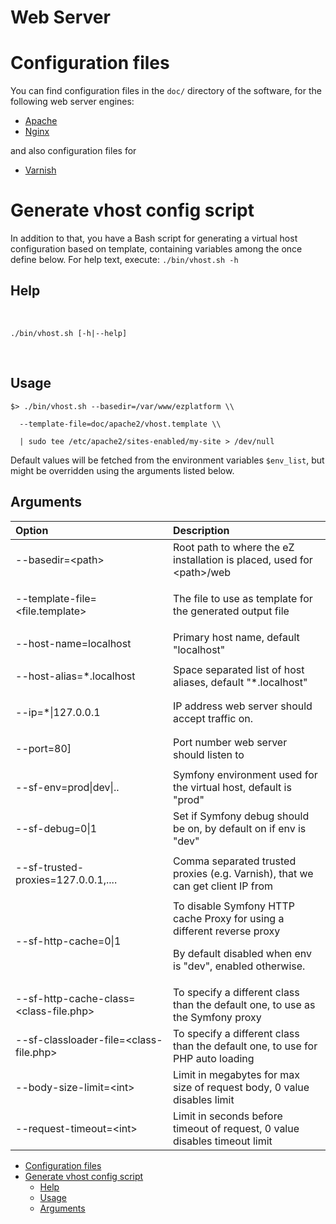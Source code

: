 # Web Server

# Configuration files

You can find configuration files in the `doc/` directory of the software, for the following web server engines:

-   [Apache](https://github.com/ezsystems/ezplatform/tree/master/doc/apache2)
-   [Nginx](https://github.com/ezsystems/ezplatform/tree/master/doc/nginx)

and also configuration files for

-   [Varnish](https://github.com/ezsystems/ezplatform/blob/master/doc/varnish/varnish.md)

# Generate vhost config script

In addition to that, you have a Bash script for generating a virtual host configuration based on template, containing variables among the once define below.
For help text, execute: `./bin/vhost.sh -h`

## Help

 

```
./bin/vhost.sh [-h|--help]
```

 

## Usage

```
$> ./bin/vhost.sh --basedir=/var/www/ezplatform \\

  --template-file=doc/apache2/vhost.template \\

  | sudo tee /etc/apache2/sites-enabled/my-site > /dev/null
```

Default values will be fetched from the environment variables `$env_list`, but might be overridden using the arguments listed below.

## Arguments

<table>
<colgroup>
<col width="50%" />
<col width="50%" />
</colgroup>
<thead>
<tr class="header">
<th align="left">Option</th>
<th align="left">Description</th>
</tr>
</thead>
<tbody>
<tr class="odd">
<td align="left"><p>--basedir=&lt;path&gt;</p></td>
<td align="left">Root path to where the eZ installation is placed, used for &lt;path&gt;/web</td>
</tr>
<tr class="even">
<td align="left"><p>--template-file=&lt;file.template&gt;</p></td>
<td align="left"><p>The file to use as template for the generated output file</p></td>
</tr>
<tr class="odd">
<td align="left">--host-name=localhost</td>
<td align="left">Primary host name, default &quot;localhost&quot;</td>
</tr>
<tr class="even">
<td align="left"><p>--host-alias=*.localhost</p></td>
<td align="left">Space separated list of host aliases, default &quot;*.localhost&quot;</td>
</tr>
<tr class="odd">
<td align="left"><p>--ip=*|127.0.0.1</p></td>
<td align="left">IP address web server should accept traffic on.</td>
</tr>
<tr class="even">
<td align="left"><p>--port=80]</p></td>
<td align="left">Port number web server should listen to</td>
</tr>
<tr class="odd">
<td align="left"><p>--sf-env=prod|dev|..</p></td>
<td align="left">Symfony environment used for the virtual host, default is &quot;prod&quot;</td>
</tr>
<tr class="even">
<td align="left"><p>--sf-debug=0|1</p></td>
<td align="left">Set if Symfony debug should be on, by default on if env is &quot;dev&quot;</td>
</tr>
<tr class="odd">
<td align="left"><p>--sf-trusted-proxies=127.0.0.1,....</p></td>
<td align="left">Comma separated trusted proxies (e.g. Varnish), that we can get client IP from</td>
</tr>
<tr class="even">
<td align="left"><p>--sf-http-cache=0|1</p></td>
<td align="left">To disable Symfony HTTP cache Proxy for using a different reverse proxy
<p>By default disabled when env is &quot;dev&quot;, enabled otherwise.</p></td>
</tr>
<tr class="odd">
<td align="left">--sf-http-cache-class=&lt;class-file.php&gt;</td>
<td align="left">To specify a different class than the default one, to use as the Symfony proxy</td>
</tr>
<tr class="even">
<td align="left">--sf-classloader-file=&lt;class-file.php&gt;</td>
<td align="left">To specify a different class than the default one, to use for PHP auto loading</td>
</tr>
<tr class="odd">
<td align="left"><p>--body-size-limit=&lt;int&gt;</p></td>
<td align="left">Limit in megabytes for max size of request body, 0 value disables limit</td>
</tr>
<tr class="even">
<td align="left">--request-timeout=&lt;int&gt;</td>
<td align="left">Limit in seconds before timeout of request, 0 value disables timeout limit</td>
</tr>
</tbody>
</table>

-   [Configuration files](#WebServer-Configurationfiles)
-   [Generate vhost config script](#WebServer-Generatevhostconfigscript)
    -   [Help](#WebServer-Help)
    -   [Usage](#WebServer-Usage)
    -   [Arguments](#WebServer-Arguments)


